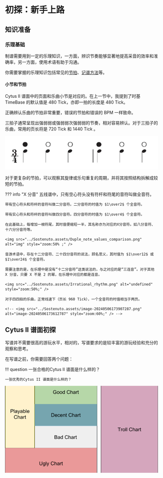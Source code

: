 # 初探：新手上路

## 知识准备

### 乐理基础

制谱需要用到一定的乐理知识，一方面，辨识节奏能够显著地提高采音的效率和准确率，另一方面，使用术语有助于沟通。

你需要掌握的乐理知识包括常见的[节拍](https://zh.wikipedia.org/wiki/%E8%8A%82%E6%8B%8D)、[记谱方法](https://zh.wikipedia.org/zh-cn/%E4%BA%94%E7%B7%9A%E8%AD%9C)等。

#### 小节和节拍
Cytus II 谱面中的页面和乐曲小节是对应的。在上一节中，我提到了时基 TimeBase 的默认值是 480 Tick，亦即一拍的长度是 480 Tick。

正确辨认乐曲的节拍非常重要，错误的节拍和错误的 BPM 一样致命。

三拍子通常呈现出强弱弱或强弱弱次强弱弱的节奏，相对容易辨认。对于三拍子的乐曲，常用的页长将是 720 Tick 和 1440 Tick 。

![image-20240506194644949](Sostenuto.assets/image-20240506194644949.png)

对于更复杂的节拍，可以观察其旋律或乐句重复的周期，并将其按照结构拆解成较短的节拍。



??? info "X 分音"
	五线谱中，只有空心符头没有符杆和符尾的音符叫做全音符。
    

    带有空心符头和符杆的音符叫做二分音符。二分音符的时值为 $1\over2$ 个全音符。
    
    带有实心符头和符杆的音符叫做四分音符。四分音符的时值为 $1\over4$​ 个全音符。
    
    在此基础上，每增加一根符尾，其时值便缩短一半，其名称亦为对应的X分音符。如八分音符、十六分分音符等。
    
    <img src="../Sostenuto.assets/Duple_note_values_comparison.png" alt="img" style="zoom:50% ;" />
    
    音游术语中，存在十二分音符、二十四分音符的说法，顾名思义，其时值为 $1\over12$ 或 $1\over24$ 个全音符。
    
    需要注意的是，在乐理中是没有“十二分音符”这类说法的，与之对应的是“三连音”。对于其他 X 分音，只要 X 不是 2 的幂，在乐理中对应的都是连音。
    
    <img src="../Sostenuto.assets/Irrational_rhythm.png" alt="undefined" style="zoom:50%;" />
    
    对于四四拍的乐曲，正常线速下（页长 960 Tick），一个全音符的时值相当于两页。
    
    <!-- <img src="../Sostenuto.assets/image-20240506173907287.png" alt="image-20240506173612787" style="zoom:60%;" /> -->



## Cytus II 谱面初探

写谱并不需要很高的游玩水平，相对的，写谱要求的是较丰富的游玩经验和充分的观察和思考。

在写谱之前，你需要回答两个问题：

!!! question
    一张合格的Cytus II 谱面是什么样的？

    一张优秀的Cytus II 谱面是什么样的？

![charts](Sostenuto.assets/charts.png)
